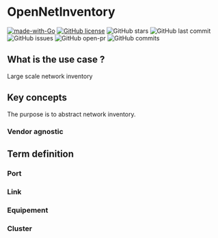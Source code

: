 # OpenNetInventory
[![made-with-Go](https://img.shields.io/badge/Made%20with-Go-1f425f.svg)](https://go.dev/)
[![GitHub license](https://badgen.net/github/license/joffref/OpenNetInventory)](https://github.com/Joffref/OpenNetInventory/blob/master/LICENSE)
![GitHub stars](https://badgen.net/github/stars/joffref/OpenNetInventory)
![GitHub last commit](https://badgen.net/github/last-commit/joffref/OpenNetInventory)
![GitHub issues](https://badgen.net/github/issues/joffref/OpenNetInventory)
![GitHub open-pr](https://badgen.net/github/open-prs/joffref/OpenNetInventory)
![GitHub commits](https://badgen.net/github/commits/joffref/OpenNetInventory)
## What is the use case ?

Large scale network inventory

## Key concepts
The purpose is to abstract network inventory.
### Vendor agnostic


## Term definition

### Port

### Link

### Equipement 

### Cluster